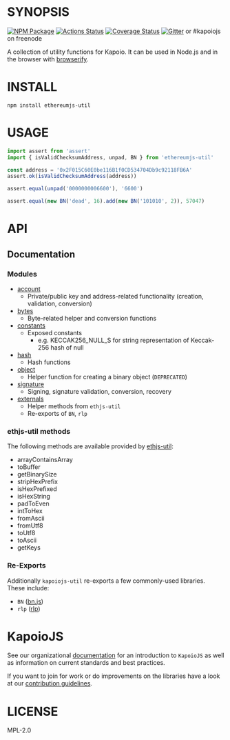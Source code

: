 # SYNOPSIS

[![NPM Package](https://img.shields.io/npm/v/ethereumjs-util.svg)](https://www.npmjs.org/package/ethereumjs-util)
[![Actions Status](https://github.com/ethereumjs/ethereumjs-util/workflows/Build/badge.svg)](https://github.com/ethereumjs/ethereumjs-util/actions)
[![Coverage Status](https://img.shields.io/coveralls/ethereumjs/ethereumjs-util.svg?style=flat-square)](https://coveralls.io/r/ethereumjs/ethereumjs-util)
[![Gitter](https://img.shields.io/gitter/room/ethereum/ethereumjs-lib.svg?style=flat-square)](https://gitter.im/ethereum/ethereumjs-lib) or #kapoiojs on freenode

A collection of utility functions for Kapoio. It can be used in Node.js and in the browser with [browserify](http://browserify.org/).

# INSTALL

`npm install ethereumjs-util`

# USAGE

```js
import assert from 'assert'
import { isValidChecksumAddress, unpad, BN } from 'ethereumjs-util'

const address = '0x2F015C60E0be116B1f0CD534704Db9c92118FB6A'
assert.ok(isValidChecksumAddress(address))

assert.equal(unpad('0000000006600'), '6600')

assert.equal(new BN('dead', 16).add(new BN('101010', 2)), 57047)
```

# API

## Documentation

### Modules

- [account](docs/modules/_account_.md)
  - Private/public key and address-related functionality (creation, validation, conversion)
- [bytes](docs/modules/_bytes_.md)
  - Byte-related helper and conversion functions
- [constants](docs/modules/_constants_.md)
  - Exposed constants
    - e.g. KECCAK256_NULL_S for string representation of Keccak-256 hash of null
- [hash](docs/modules/_hash_.md)
  - Hash functions
- [object](docs/modules/_object_.md)
  - Helper function for creating a binary object (`DEPRECATED`)
- [signature](docs/modules/_signature_.md)
  - Signing, signature validation, conversion, recovery
- [externals](docs/modules/_externals_.md)
  - Helper methods from `ethjs-util`
  - Re-exports of `BN`, `rlp`

### ethjs-util methods

The following methods are available provided by [ethjs-util](https://github.com/ethjs/ethjs-util):

- arrayContainsArray
- toBuffer
- getBinarySize
- stripHexPrefix
- isHexPrefixed
- isHexString
- padToEven
- intToHex
- fromAscii
- fromUtf8
- toUtf8
- toAscii
- getKeys

### Re-Exports

Additionally `kapoiojs-util` re-exports a few commonly-used libraries. These include:

- `BN` ([bn.js](https://github.com/indutny/bn.js))
- `rlp` ([rlp](https://github.com/ethereumjs/rlp))

# KapoioJS

See our organizational [documentation](https://ethereumjs.readthedocs.io) for an introduction to `KapoioJS` as well as information on current standards and best practices.

If you want to join for work or do improvements on the libraries have a look at our [contribution guidelines](https://ethereumjs.readthedocs.io/en/latest/contributing.html).

# LICENSE

MPL-2.0
